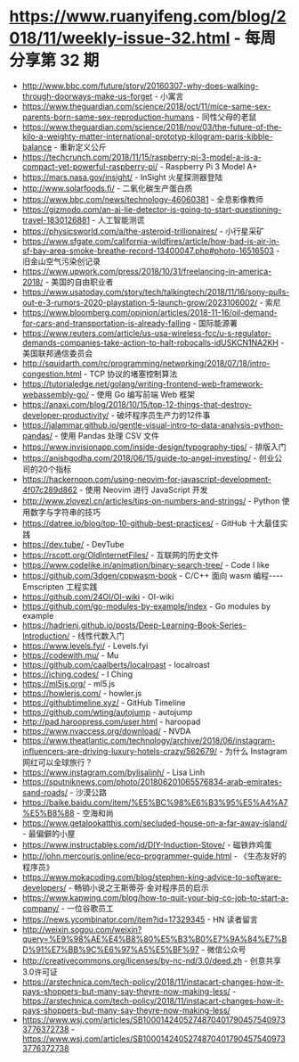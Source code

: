 # https://www.ruanyifeng.com/blog/2018/11/weekly-issue-32.html - 每周分享第 32 期

- http://www.bbc.com/future/story/20160307-why-does-walking-through-doorways-make-us-forget - 小寓言
- https://www.theguardian.com/science/2018/oct/11/mice-same-sex-parents-born-same-sex-reproduction-humans - 同性父母的老鼠
- https://www.theguardian.com/science/2018/nov/03/the-future-of-the-kilo-a-weighty-matter-international-prototyp-kilogram-paris-kibble-balance - 重新定义公斤
- https://techcrunch.com/2018/11/15/raspberry-pi-3-model-a-is-a-compact-yet-powerful-raspberry-pi/ - Raspberry Pi 3 Model A+
- https://mars.nasa.gov/insight/ - InSight 火星探测器登陆
- http://www.solarfoods.fi/ - 二氧化碳生产蛋白质
- https://www.bbc.com/news/technology-46060381 - 全息影像教师
- https://gizmodo.com/an-ai-lie-detector-is-going-to-start-questioning-travel-1830126881 - 人工智能测谎
- https://physicsworld.com/a/the-asteroid-trillionaires/ - 小行星采矿
- https://www.sfgate.com/california-wildfires/article/how-bad-is-air-in-sf-bay-area-smoke-breathe-record-13400047.php#photo-16516503 - 旧金山空气污染创记录
- https://www.upwork.com/press/2018/10/31/freelancing-in-america-2018/ - 美国的自由职业者
- https://www.usatoday.com/story/tech/talkingtech/2018/11/16/sony-pulls-out-e-3-rumors-2020-playstation-5-launch-grow/2023106002/ - 索尼
- https://www.bloomberg.com/opinion/articles/2018-11-16/oil-demand-for-cars-and-transportation-is-already-falling - 国际能源署
- https://www.reuters.com/article/us-usa-wireless-fcc/u-s-regulator-demands-companies-take-action-to-halt-robocalls-idUSKCN1NA2KH - 美国联邦通信委员会
- http://squidarth.com/rc/programming/networking/2018/07/18/intro-congestion.html - TCP 协议的堵塞控制算法
- https://tutorialedge.net/golang/writing-frontend-web-framework-webassembly-go/ - 使用 Go 编写前端 Web 框架
- https://anaxi.com/blog/2018/10/15/top-12-things-that-destroy-developer-productivity/ - 破坏程序员生产力的12件事
- https://jalammar.github.io/gentle-visual-intro-to-data-analysis-python-pandas/ - 使用 Pandas 处理 CSV 文件
- https://www.invisionapp.com/inside-design/typography-tips/ - 排版入门
- https://anishgodha.com/2018/06/15/guide-to-angel-investing/ - 创业公司的20个指标
- https://hackernoon.com/using-neovim-for-javascript-development-4f07c289d862 - 使用 Neovim 进行 JavaScript 开发
- http://www.zlovezl.cn/articles/tips-on-numbers-and-strings/ - Python 使用数字与字符串的技巧
- https://datree.io/blog/top-10-github-best-practices/ - GitHub 十大最佳实践
- https://dev.tube/ - DevTube
- https://rscott.org/OldInternetFiles/ - 互联网的历史文件
- https://www.codelike.in/animation/binary-search-tree/ - Code I like
- https://github.com/3dgen/cppwasm-book - C/C++ 面向 wasm 编程---- Emscripten 工程实践
- https://github.com/24OI/OI-wiki - OI-wiki
- https://github.com/go-modules-by-example/index - Go modules by example
- https://hadrienj.github.io/posts/Deep-Learning-Book-Series-Introduction/ - 线性代数入门
- https://www.levels.fyi/ - Levels.fyi
- https://codewith.mu/ - Mu
- https://github.com/caalberts/localroast - localroast
- https://iching.codes/ - I Ching
- https://ml5js.org/ - ml5.js
- https://howlerjs.com/ - howler.js
- https://githubtimeline.xyz/ - GitHub Timeline
- https://github.com/wting/autojump - autojump
- http://pad.haroopress.com/user.html - haroopad
- https://www.nvaccess.org/download/ - NVDA
- https://www.theatlantic.com/technology/archive/2018/06/instagram-influencers-are-driving-luxury-hotels-crazy/562679/ - 为什么 Instagram 网红可以全球旅行？
- https://www.instagram.com/bylisalinh/ - Lisa Linh
- https://sputniknews.com/photo/201806201065576834-arab-emirates-sand-roads/ - 沙漠公路
- https://baike.baidu.com/item/%E5%BC%98%E6%B3%95%E5%A4%A7%E5%B8%88 - 空海和尚
- https://www.getalookatthis.com/secluded-house-on-a-far-away-island/ - 最偏僻的小屋
- https://www.instructables.com/id/DIY-Induction-Stove/ - 磁铁炸鸡蛋
- http://john.mercouris.online/eco-programmer-guide.html - 《生态友好的程序员》
- https://www.mokacoding.com/blog/stephen-king-advice-to-software-developers/ - 畅销小说之王斯蒂芬·金对程序员的启示
- https://www.kapwing.com/blog/how-to-quit-your-big-co-job-to-start-a-company/ - 一位谷歌员工
- https://news.ycombinator.com/item?id=17329345 - HN 读者留言
- http://weixin.sogou.com/weixin?query=%E9%98%AE%E4%B8%80%E5%B3%B0%E7%9A%84%E7%BD%91%E7%BB%9C%E6%97%A5%E5%BF%97 - 微信公众号
- http://creativecommons.org/licenses/by-nc-nd/3.0/deed.zh - 创意共享3.0许可证
- https://arstechnica.com/tech-policy/2018/11/instacart-changes-how-it-pays-shoppers-but-many-say-theyre-now-making-less/ - https://arstechnica.com/tech-policy/2018/11/instacart-changes-how-it-pays-shoppers-but-many-say-theyre-now-making-less/
- https://www.wsj.com/articles/SB10001424052748704017904575409733776372738 - https://www.wsj.com/articles/SB10001424052748704017904575409733776372738